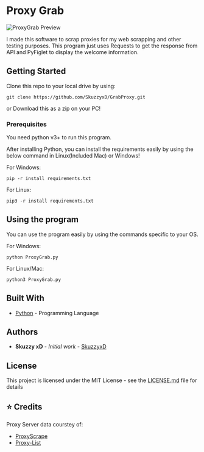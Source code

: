 # Proxy Grab
![ProxyGrab Preview](https://i.imgur.com/7E62rUM.png "ProxyGrab")

I made this software to scrap proxies for my web scrapping and other testing purposes. This program just uses Requests to get the response from API and PyFiglet to display the welcome information.

## Getting Started

Clone this repo to your local drive by using:

```
git clone https://github.com/SkuzzyxD/GrabProxy.git
```
or Download this as a zip on your PC!

### Prerequisites

You need python v3+ to run this program.

After installing Python, you can install the requirements easily by using the below command in Linux(Included Mac) or Windows!

For Windows:
```
pip -r install requirements.txt
```

For Linux:
```
pip3 -r install requirements.txt
```

## Using the program

You can use the program easily by using the commands specific to your OS.

For Windows:
```
python ProxyGrab.py
```

For Linux/Mac:
```
python3 ProxyGrab.py
```

## Built With

* [Python](https://www.python.org/) - Programming Language

## Authors

* **Skuzzy xD** - *Initial work* - [SkuzzyxD](https://github.com/SkuzzyxD)

## License

This project is licensed under the MIT License - see the [LICENSE.md](LICENSE.md) file for details

## :star: Credits
Proxy Server data courstey of:
* [ProxyScrape](https://proxyscrape.com/)
* [Proxy-List](https://www.proxy-list.download/)
